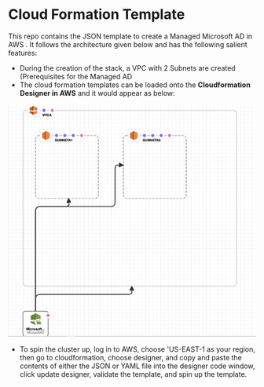 # Cloud Formation Template

This repo contains the JSON template to create a Managed Microsoft AD in AWS . It follows the architecture given below and has the following salient features:

* During the creation of the stack, a VPC with 2 Subnets are created (Prerequisites for the Managed AD
* The cloud formation templates can be loaded onto the **Cloudformation Designer in AWS** and it would appear as below:



<p align="center">
  <img src="./active-directory.png" alt="Architecture" width="1300">
</p>



* To spin the cluster up, log in to AWS, choose 'US-EAST-1 as your region, then go to cloudformation, choose designer, and copy and paste the contents of either the JSON or YAML file into the designer code window, click update designer, validate the template, and spin up the template.